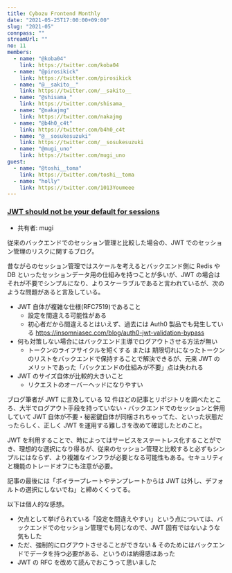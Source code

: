 ```yaml
---
title: Cybozu Frontend Monthly
date: "2021-05-25T17:00:00+09:00"
slug: "2021-05"
connpass: ""
streamUrl: ""
no: 11
members:
  - name: "@koba04"
    link: https://twitter.com/koba04
  - name: "@pirosikick"
    link: https://twitter.com/pirosikick
  - name: "@__sakito__"
    link: https://twitter.com/__sakito__
  - name: "@shisama_"
    link: https://twitter.com/shisama_
  - name: "@nakajmg"
    link: https://twitter.com/nakajmg
  - name: "@b4h0_c4t"
    link: https://twitter.com/b4h0_c4t
  - name: "@__sosukesuzuki"
    link: https://twitter.com/__sosukesuzuki
  - name: "@mugi_uno"
    link: https://twitter.com/mugi_uno
guest:
  - name: "@toshi__toma"
    link: https://twitter.com/toshi__toma
  - name: "holly"
    link: https://twitter.com/1013Youmeee
---
```


### [JWT should not be your default for sessions](https://evertpot.com/jwt-is-a-bad-default/)

- 共有者: mugi

従来のバックエンドでのセッション管理と比較した場合の、JWT でのセッション管理のリスクに関するブログ。

昔ながらのセッション管理ではスケールを考えるとバックエンド側に Redis や DB といったセッションデータ用の仕組みを持つことが多いが、JWT の場合はそれが不要でシンプルになり、よりスケーラブルであると言われているが、次のような問題があると言及している。

- JWT 自体が複雑な仕様(RFC7519)であること
  - 設定を間違える可能性がある
  - 初心者だから間違えるとはいえず、過去には Auth0 製品でも発生している
    https://insomniasec.com/blog/auth0-jwt-validation-bypass
- 何も対策しない場合にはバックエンド主導でログアウトさせる方法が無い
  - トークンのライフサイクルを短くする または 期限切れになったトークンのリストをバックエンドで保持することで解決できるが、元来 JWT のメリットであった「バックエンドの仕組みが不要」点は失われる
- JWT のサイズ自体が比較的大きいこと
  - リクエストのオーバーヘッドになりやすい

ブログ筆者が JWT に言及している 12 件ほどの記事とリポジトリを調べたところ、大半でログアウト手段を持っていない・バックエンドでのセッションと併用していて JWT 自体が不要・秘密鍵自体が同梱されちゃってた、といった状態だったらしく、正しく JWT を運用する難しさを改めて確認したとのこと。

JWT を利用することで、時によってはサービスをステートレス化することができ、理想的な選択になり得るが、従来のセッション管理と比較すると必ずもシンプルにはならず、より複雑なインフラが必要となる可能性もある。セキュリティと機能のトレードオフにも注意が必要。

記事の最後には「ボイラープレートやテンプレートからは JWT は外し、デフォルトの選択にしないでね」と締めくくってる。

以下は個人的な感想。

- 欠点として挙げられている「設定を間違えやすい」という点については、バックエンドでのセッション管理でも同じなので、JWT 固有ではないような気もした
- ただ、強制的にログアウトさせることができない & そのためにはバックエンドでデータを持つ必要がある、というのは納得感はあった
- JWT の RFC を改めて読んでおこうって思いました
